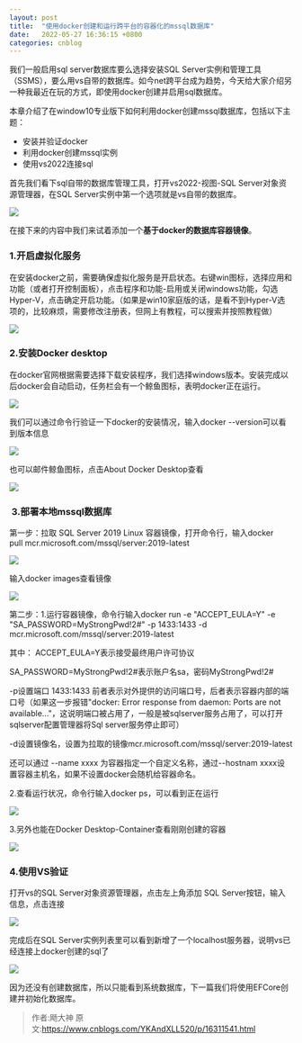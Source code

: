 ```yaml
---
layout: post
title:  "使用docker创建和运行跨平台的容器化的mssql数据库"
date:   2022-05-27 16:36:15 +0800
categories: cnblog
---
```

我们一般启用sql server数据库要么选择安装SQL Server实例和管理工具（SSMS），要么用vs自带的数据库。如今net跨平台成为趋势，今天给大家介绍另一种我最近在玩的方式，即使用docker创建并启用sql数据库。
 
本章介绍了在window10专业版下如何利用docker创建mssql数据库，包括以下主题：
 
- 安装并验证docker
- 利用docker创建mssql实例
- 使用vs2022连接sql

首先我们看下sql自带的数据库管理工具，打开vs2022-视图-SQL Server对象资源管理器，在SQL Server实例中第一个选项就是vs自带的数据库。
 
![](https://img2022.cnblogs.com/blog/2281532/202205/2281532-20220525102914351-154916042.png)
 
在接下来的内容中我们来试着添加一个**基于docker的数据库容器镜像**。
 
### 1.开启虚拟化服务
 
在安装docker之前，需要确保虚拟化服务是开启状态。右键win图标，选择应用和功能（或者打开控制面板），点击程序和功能-启用或关闭windows功能，勾选Hyper-V，点击确定开启功能。（如果是win10家庭版的话，是看不到Hyper-V选项的，比较麻烦，需要修改注册表，但网上有教程，可以搜索并按照教程做）
 
![](https://img2022.cnblogs.com/blog/2281532/202205/2281532-20220525105140436-1308426411.png)
 
### 2.安装Docker desktop
 
在docker官网根据需要选择下载安装程序，我们选择windows版本。安装完成以后docker会自动启动，任务栏会有一个鲸鱼图标，表明docker正在运行。
 
![](https://img2022.cnblogs.com/blog/2281532/202205/2281532-20220525110004417-1926951468.png)
 
我们可以通过命令行验证一下docker的安装情况，输入docker --version可以看到版本信息
 
![](https://img2022.cnblogs.com/blog/2281532/202205/2281532-20220525110244883-1313043013.png)
 
也可以邮件鲸鱼图标，点击About Docker Desktop查看
 
![](https://img2022.cnblogs.com/blog/2281532/202205/2281532-20220525110353043-2134905481.png)
 
###  3.部署本地mssql数据库 
 
第一步：拉取 SQL Server 2019 Linux 容器镜像，打开命令行，输入docker pull mcr.microsoft.com/mssql/server:2019-latest
 
![](https://img2022.cnblogs.com/blog/2281532/202205/2281532-20220525110817292-1935592792.png)

输入docker images查看镜像
 
![](https://img2022.cnblogs.com/blog/2281532/202205/2281532-20220525111056462-1679777112.png)

第二步：1.运行容器镜像，命令行输入docker run -e "ACCEPT\_EULA=Y" -e "SA\_PASSWORD=MyStrongPwd!2#" -p 1433:1433 -d mcr.microsoft.com/mssql/server:2019-latest
 
其中： ACCEPT\_EULA=Y表示接受最终用户许可协议
 
SA\_PASSWORD=MyStrongPwd!2#表示账户名sa，密码MyStrongPwd!2#
 
-p设置端口 1433:1433 前者表示对外提供的访问端口号，后者表示容器内部的端口号（如果这一步报错"docker: Error response from daemon: Ports are not available..."，这说明端口被占用了，一般是被sqlserver服务占用了，可以打开sqlserver配置管理器将Sql server服务停止即可）
 
-d设置镜像名，设置为拉取的镜像mcr.microsoft.com/mssql/server:2019-latest
 
还可以通过 --name xxxx 为容器指定一个自定义名称，通过--hostnam xxxx设置容器主机名，如果不设置docker会随机给容器命名。
 
2.查看运行状况，命令行输入docker ps，可以看到正在运行
 
![](https://img2022.cnblogs.com/blog/2281532/202205/2281532-20220525145046927-819294981.png)
 
3.另外也能在Docker Desktop-Container查看刚刚创建的容器
 
![](https://img2022.cnblogs.com/blog/2281532/202205/2281532-20220525144958972-500228301.png)
 
### 4.使用VS验证
 
打开vs的SQL Server对象资源管理器，点击左上角添加 SQL Server按钮，输入信息，点击连接
 
![](https://img2022.cnblogs.com/blog/2281532/202205/2281532-20220525114413602-1839121205.png)
 
完成后在SQL Server实例列表里可以看到新增了一个localhost服务器，说明vs已经连接上docker创建的sql了
 
![](https://img2022.cnblogs.com/blog/2281532/202205/2281532-20220525141923418-1365685550.png)

因为还没有创建数据库，所以只能看到系统数据库，下一篇我们将使用EFCore创建并初始化数据库。
> 作者:飏大神
> 原文:https://www.cnblogs.com/YKAndXLL520/p/16311541.html
